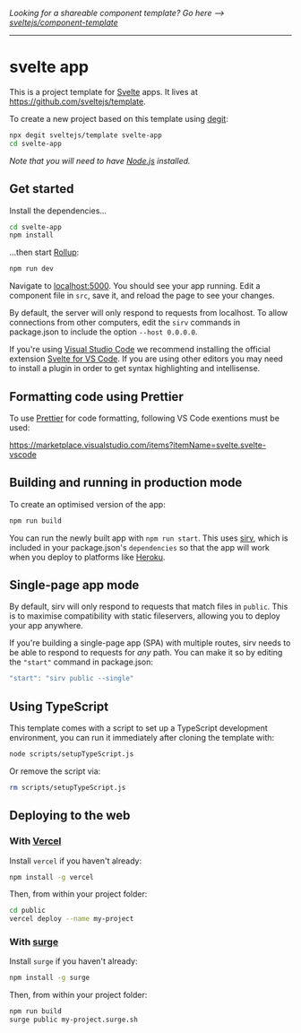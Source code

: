 _Looking for a shareable component template? Go here --> [sveltejs/component-template](https://github.com/sveltejs/component-template)_

---

# svelte app

This is a project template for [Svelte](https://svelte.dev) apps. It lives at https://github.com/sveltejs/template.

To create a new project based on this template using [degit](https://github.com/Rich-Harris/degit):

```bash
npx degit sveltejs/template svelte-app
cd svelte-app
```

_Note that you will need to have [Node.js](https://nodejs.org) installed._

## Get started

Install the dependencies...

```bash
cd svelte-app
npm install
```

...then start [Rollup](https://rollupjs.org):

```bash
npm run dev
```

Navigate to [localhost:5000](http://localhost:5000). You should see your app running. Edit a component file in `src`, save it, and reload the page to see your changes.

By default, the server will only respond to requests from localhost. To allow connections from other computers, edit the `sirv` commands in package.json to include the option `--host 0.0.0.0`.

If you're using [Visual Studio Code](https://code.visualstudio.com/) we recommend installing the official extension [Svelte for VS Code](https://marketplace.visualstudio.com/items?itemName=svelte.svelte-vscode). If you are using other editors you may need to install a plugin in order to get syntax highlighting and intellisense.

## Formatting code using Prettier

To use [Prettier](https://prettier.io/) for code formatting, following VS Code exentions must be used:

https://marketplace.visualstudio.com/items?itemName=svelte.svelte-vscode

## Building and running in production mode

To create an optimised version of the app:

```bash
npm run build
```

You can run the newly built app with `npm run start`. This uses [sirv](https://github.com/lukeed/sirv), which is included in your package.json's `dependencies` so that the app will work when you deploy to platforms like [Heroku](https://heroku.com).

## Single-page app mode

By default, sirv will only respond to requests that match files in `public`. This is to maximise compatibility with static fileservers, allowing you to deploy your app anywhere.

If you're building a single-page app (SPA) with multiple routes, sirv needs to be able to respond to requests for _any_ path. You can make it so by editing the `"start"` command in package.json:

```js
"start": "sirv public --single"
```

## Using TypeScript

This template comes with a script to set up a TypeScript development environment, you can run it immediately after cloning the template with:

```bash
node scripts/setupTypeScript.js
```

Or remove the script via:

```bash
rm scripts/setupTypeScript.js
```

## Deploying to the web

### With [Vercel](https://vercel.com)

Install `vercel` if you haven't already:

```bash
npm install -g vercel
```

Then, from within your project folder:

```bash
cd public
vercel deploy --name my-project
```

### With [surge](https://surge.sh/)

Install `surge` if you haven't already:

```bash
npm install -g surge
```

Then, from within your project folder:

```bash
npm run build
surge public my-project.surge.sh
```
